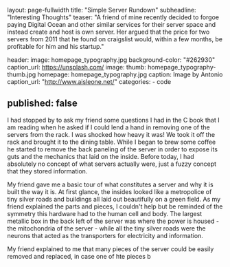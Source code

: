 layout: page-fullwidth
title: "Simple Server Rundown"
subheadline: "Interesting Thoughts"
teaser: "A friend of mine recently decided to forgoe paying Digital Ocean and other similar services for their server space and instead create and host is own server. Her argued that the price for two servers from 2011 that he found on craigslist would, within a few months, be profitable for him and his startup."

header:
    image: homepage_typography.jpg
    background-color: "#262930"
    caption_url: https://unsplash.com/
image:
    thumb:  homepage_typography-thumb.jpg
    homepage: homepage_typography.jpg
    caption: Image by Antonio
    caption_url: "http://www.aisleone.net/"
categories:
    - code

published: false
---

I had stopped by to ask my friend some questions I had in the C book that I am reading when he asked if I could lend a hand in removing one of the servers from the rack. I was shocked how heavy it was! We took it off the rack and brought it to the dining table. While I began to brew some coffee he started to remove the back paneling of the server in order to expose its guts and the mechanics that laid on the inside. Before today, I had absolutely no concept of what servers actually were, just a fuzzy concept that they stored information.

My friend gave me a basic tour of what constitutes a server and why it is built the way it is. At first glance, the insides looked like a metropolice of tiny silver roads and buildings all laid out beautifully on a green field. As my friend explained the parts and pieces, I couldn't help but be reminded of the symmetry this hardware had to the human cell and body. The largest metallic box in the back left of the server was where the power is housed - the mitochondria of the server - while all the tiny silver roads were the neurons that acted as the transporters for electricity and information.

My friend explained to me that many pieces of the server could be easily removed and replaced, in case one of hte pieces b